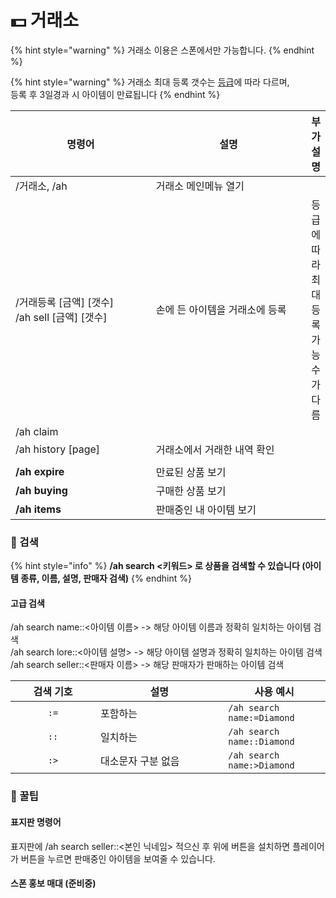 # 💵 거래소

{% hint style="warning" %}
거래소 이용은 스폰에서만 가능합니다.
{% endhint %}

{% hint style="warning" %}
거래소 최대 등록 갯수는 [등급](../main-contents/rank.md)에  따라  다르며,\
등록 후 3일경과 시 아이템이 만료됩니다
{% endhint %}

<table><thead><tr><th width="233">명령어</th><th width="266.3333333333333">설명</th><th>부가 설명</th></tr></thead><tbody><tr><td>/거래소, /ah</td><td>거래소 메인메뉴 열기</td><td></td></tr><tr><td>/거래등록 [금액] [갯수]<br>/ah sell [금액] [갯수]</td><td>손에 든 아이템을 거래소에 등록</td><td>등급에 따라 <br>최대 등록 가능 수가 다름</td></tr><tr><td>/ah claim</td><td></td><td></td></tr><tr><td>/ah history [page]</td><td>거래소에서 거래한 내역 확인</td><td></td></tr><tr><td></td><td></td><td></td></tr><tr><td><strong>/ah expire</strong></td><td>만료된 상품 보기</td><td></td></tr><tr><td><strong>/ah buying</strong></td><td>구매한 상품 보기</td><td></td></tr><tr><td><strong>/ah items</strong></td><td>판매중인 내 아이템 보기</td><td></td></tr></tbody></table>



### 🔎 검색

{% hint style="info" %}
**/ah search <키워드>  로 상품을 검색할 수 있습니다 (아이템 종류, 이름, 설명, 판매자 검색)**
{% endhint %}

#### 고급 검색

/ah search name::<아이템 이름> -> 해당 아이템 이름과 정확히 일치하는 아이템 검색\
/ah search lore::<아이템 설명> -> 해당 아이템 설명과 정확히 일치하는 아이템 검색\
/ah search seller::<판매자 이름> -> 해당 판매자가 판매하는 아이템 검색

<table><thead><tr><th width="120" align="center">검색 기호</th><th width="188.33333333333331">설명</th><th>사용 예시</th></tr></thead><tbody><tr><td align="center"><code>:=</code></td><td>포함하는</td><td><code>/ah search name:=Diamond</code></td></tr><tr><td align="center"><code>::</code></td><td>일치하는</td><td><code>/ah search name::Diamond</code></td></tr><tr><td align="center"><code>:></code></td><td>대소문자 구분 없음</td><td><code>/ah search name:>Diamond</code></td></tr></tbody></table>



### 🍯 꿀팁

#### 표지판 명령어

표지판에 /ah search seller::<본인 닉네임> 적으신 후 위에 버튼을 설치하면 플레이어가 버튼을 누르면 판매중인 아이템을 보여줄 수 있습니다.

#### 스폰 홍보 매대 (준비중)
